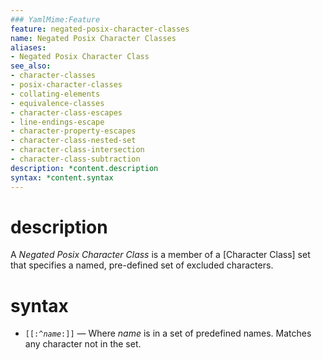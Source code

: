 ```yaml
---
### YamlMime:Feature
feature: negated-posix-character-classes
name: Negated Posix Character Classes
aliases:
- Negated Posix Character Class
see_also:
- character-classes
- posix-character-classes
- collating-elements
- equivalence-classes
- character-class-escapes
- line-endings-escape
- character-property-escapes
- character-class-nested-set
- character-class-intersection
- character-class-subtraction
description: *content.description
syntax: *content.syntax
---
```

# description
A <dfn>Negated Posix Character Class</dfn> is a member of a [Character Class] set that specifies a named, pre-defined set of excluded characters.

# syntax
- <code>\[\[:^*name*:\]\]</code> &mdash; Where *name* is in a set of predefined names. Matches any character not in the set.